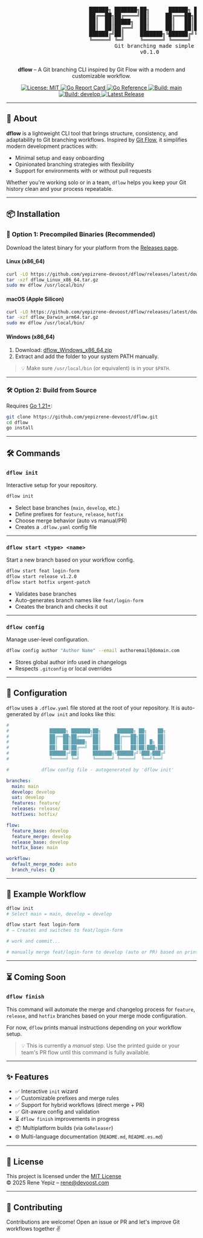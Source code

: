 <p align="center">
  <pre>
                          ██████╗ ███████╗██╗      ██████╗ ██╗    ██╗
                          ██╔══██╗██╔════╝██║     ██╔═══██╗██║    ██║
                          ██║  ██║█████╗  ██║     ██║   ██║██║ █╗ ██║
                          ██║  ██║██╔══╝  ██║     ██║   ██║██║███╗██║
                          ██████╔╝██║     ███████╗╚██████╔╝╚███╔███╔╝
                          ╚═════╝ ╚═╝     ╚══════╝ ╚═════╝  ╚══╝╚══╝ 
                                  Git branching made simple
                                          v0.1.0
  </pre>
</p>

<p align="center"><b>dflow</b> – A Git branching CLI inspired by Git Flow with a modern and customizable workflow.</p>

<p align="center">
  <a href="https://opensource.org/licenses/MIT">
    <img src="https://img.shields.io/badge/License-MIT-yellow.svg" alt="License: MIT">
  </a>
  <a href="https://goreportcard.com/report/github.com/yepizrene-devoost/dflow">
    <img src="https://goreportcard.com/badge/github.com/yepizrene-devoost/dflow" alt="Go Report Card">
  </a>
  <a href="https://pkg.go.dev/github.com/yepizrene-devoost/dflow">
    <img src="https://pkg.go.dev/badge/github.com/yepizrene-devoost/dflow.svg" alt="Go Reference">
  </a>
  <a href="https://github.com/yepizrene-devoost/dflow/actions/workflows/go.yml">
    <img src="https://img.shields.io/github/actions/workflow/status/yepizrene-devoost/dflow/go.yml?branch=main&label=build:%20main" alt="Build: main">
  </a>
  <a href="https://github.com/yepizrene-devoost/dflow/actions/workflows/go.yml">
    <img src="https://img.shields.io/github/actions/workflow/status/yepizrene-devoost/dflow/go.yml?branch=develop&label=build:%20develop" alt="Build: develop">
  </a>
  <a href="https://github.com/yepizrene-devoost/dflow/releases">
    <img src="https://img.shields.io/github/v/release/yepizrene-devoost/dflow?sort=semver" alt="Latest Release">
  </a>
</p>



---

## 🚀 About

**dflow** is a lightweight CLI tool that brings structure, consistency, and adaptability to Git branching workflows. Inspired by [Git Flow](https://nvie.com/posts/a-successful-git-branching-model/), it simplifies modern development practices with:

- Minimal setup and easy onboarding
- Opinionated branching strategies with flexibility
- Support for environments with or without pull requests

Whether you're working solo or in a team, `dflow` helps you keep your Git history clean and your process repeatable.

---

## 📦 Installation

### 🧪 Option 1: Precompiled Binaries (Recommended)

Download the latest binary for your platform from the [Releases page](https://github.com/yepizrene-devoost/dflow/releases).

#### Linux (x86_64)
```bash
curl -LO https://github.com/yepizrene-devoost/dflow/releases/latest/download/dflow_Linux_x86_64.tar.gz
tar -xzf dflow_Linux_x86_64.tar.gz
sudo mv dflow /usr/local/bin/
```

#### macOS (Apple Silicon)
```bash
curl -LO https://github.com/yepizrene-devoost/dflow/releases/latest/download/dflow_Darwin_arm64.tar.gz
tar -xzf dflow_Darwin_arm64.tar.gz
sudo mv dflow /usr/local/bin/
```

#### Windows (x86_64)

1. Download: [dflow_Windows_x86_64.zip](https://github.com/yepizrene-devoost/dflow/releases/latest/download/dflow_Windows_x86_64.zip)  
2. Extract and add the folder to your system PATH manually.

> 💡 Make sure `/usr/local/bin` (or equivalent) is in your `$PATH`.

---

### 🛠 Option 2: Build from Source

Requires [Go 1.21+](https://golang.org/doc/install):

```bash
git clone https://github.com/yepizrene-devoost/dflow.git
cd dflow
go install
```

---

## 🛠️ Commands

### `dflow init`

Interactive setup for your repository.

```bash
dflow init
```

- Select base branches (`main`, `develop`, etc.)
- Define prefixes for `feature`, `release`, `hotfix`
- Choose merge behavior (auto vs manual/PR)
- Creates a `.dflow.yaml` config file

---

### `dflow start <type> <name>`

Start a new branch based on your workflow config.

```bash
dflow start feat login-form
dflow start release v1.2.0
dflow start hotfix urgent-patch
```

- Validates base branches
- Auto-generates branch names like `feat/login-form`
- Creates the branch and checks it out

---

### `dflow config`

Manage user-level configuration.

```bash
dflow config author "Author Name" --email authoremail@domain.com
```

- Stores global author info used in changelogs
- Respects `.gitconfig` or local overrides

---

## 🔧 Configuration

`dflow` uses a `.dflow.yaml` file stored at the root of your repository. It is auto-generated by `dflow init` and looks like this:

```yaml
#
#               ██████╗ ███████╗██╗      ██████╗ ██╗    ██╗
#               ██╔══██╗██╔════╝██║     ██╔═══██╗██║    ██║
#               ██║  ██║█████╗  ██║     ██║   ██║██║ █╗ ██║
#               ██║  ██║██╔══╝  ██║     ██║   ██║██║███╗██║
#               ██████╔╝██║     ███████╗╚██████╔╝╚███╔███╔╝
#               ╚═════╝ ╚═╝     ╚══════╝ ╚═════╝  ╚══╝╚══╝ 

#            dflow config file - autogenerated by 'dflow init'

branches:
  main: main
  develop: develop
  uat: develop
  features: feature/
  releases: release/
  hotfixes: hotfix/

flow:
  feature_base: develop
  feature_merge: develop
  release_base: develop
  hotfix_base: main

workflow:
  default_merge_mode: auto
  branch_rules: {}
```

---

## 🧪 Example Workflow

```bash
dflow init
# Select main = main, develop = develop

dflow start feat login-form
# ⇒ Creates and switches to feat/login-form

# work and commit...

# manually merge feat/login-form to develop (auto or PR) based on printed instructions
```

---

## ⏳ Coming Soon

### `dflow finish`

This command will automate the merge and changelog process for `feature`, `release`, and `hotfix` branches based on your merge mode configuration.

For now, `dflow` prints manual instructions depending on your workflow setup.

> 💡 This is currently a *manual* step. Use the printed guide or your team's PR flow until this command is fully available.

---

## ✨ Features

- ✅ Interactive `init` wizard
- ✅ Customizable prefixes and merge rules
- ✅ Support for hybrid workflows (direct merge + PR)
- ✅ Git-aware config and validation
- ⏳ `dflow finish` improvements in progress
- 📦 Multiplatform builds (via `GoReleaser`)
- 🌐 Multi-language documentation (`README.md`, `README.es.md`)

---

## 📄 License

This project is licensed under the [MIT License](LICENSE)  
© 2025 Rene Yepiz – rene@devoost.com

---

## 🤝 Contributing

Contributions are welcome! Open an issue or PR and let's improve Git workflows together ✌️
